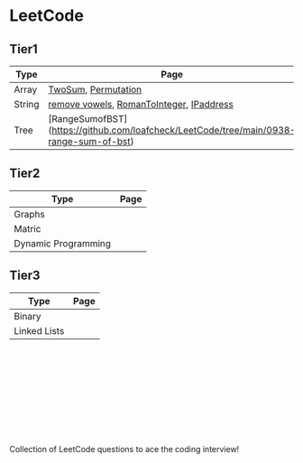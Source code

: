 # LeetCode


## Tier1
| Type              |         Page |
| ----------------- | ----------------- |
| Array             | [TwoSum](https://github.com/loafcheck/LeetCode/tree/main/0001-two-sum), [Permutation](https://github.com/loafcheck/LeetCode/tree/main/1920-build-array-from-permutation)|
|String             |[remove vowels](https://github.com/loafcheck/LeetCode/tree/main/1119-remove-vowels-from-a-string), [RomanToInteger](https://github.com/loafcheck/LeetCode/tree/main/0013-roman-to-integer), [IPaddress](https://github.com/loafcheck/LeetCode/tree/main/1108-defanging-an-ip-address)                  |
|Tree               |[RangeSumofBST] (https://github.com/loafcheck/LeetCode/tree/main/0938-range-sum-of-bst)                |

## Tier2
| Type              |              Page |
| ----------------- | ----------------- |
|Graphs             |                   |
|Matric             |                   |
|Dynamic Programming|                   |

## Tier3
| Type              |         Page |
| ----------------- | ----------------- |
| Binary            |                   |
|Linked Lists       |                   |


<br/><br/><br/><br/><br/><br/><br/><br/><br/><br/>
Collection of LeetCode questions to ace the coding interview!
